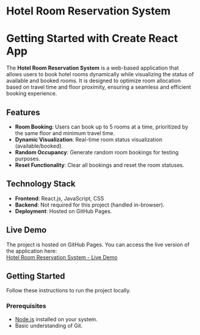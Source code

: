 # Hotel Room Reservation System

# Getting Started with Create React App

The **Hotel Room Reservation System** is a web-based application that allows users to book hotel rooms dynamically while visualizing the status of available and booked rooms. It is designed to optimize room allocation based on travel time and floor proximity, ensuring a seamless and efficient booking experience.

## **Features**
- **Room Booking**: Users can book up to 5 rooms at a time, prioritized by the same floor and minimum travel time.
- **Dynamic Visualization**: Real-time room status visualization (available/booked).
- **Random Occupancy**: Generate random room bookings for testing purposes.
- **Reset Functionality**: Clear all bookings and reset the room statuses.



## **Technology Stack**
- **Frontend**: React.js, JavaScript, CSS
- **Backend**: Not required for this project (handled in-browser).
- **Deployment**: Hosted on GitHub Pages.


## **Live Demo**
The project is hosted on GitHub Pages. You can access the live version of the application here:  
[Hotel Room Reservation System - Live Demo](https://purnima1311.github.io/hotel-reservation-system)



## **Getting Started**
Follow these instructions to run the project locally.

### Prerequisites
- [Node.js](https://nodejs.org/) installed on your system.
- Basic understanding of Git.
